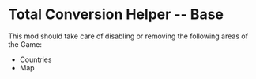 # Total Conversion Helper -- Base

This mod should take care of disabling or removing the following areas of the Game:
- Countries
- Map